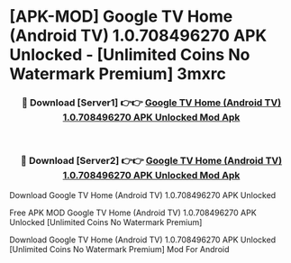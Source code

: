 # [APK-MOD] Google TV Home (Android TV) 1.0.708496270 APK Unlocked - [Unlimited Coins No Watermark Premium] 3mxrc



<div align="center">
<h3>🔴 Download [Server1] 👉👉 <a href="https://momento.my/?title=Google_TV_Home_(Android_TV)_1.0.708496270_APK_Unlocked">Google TV Home (Android TV) 1.0.708496270 APK Unlocked Mod Apk</a></h3><br>

<h3>🔴 Download [Server2] 👉👉 <a href="https://momento.my/?title=Google_TV_Home_(Android_TV)_1.0.708496270_APK_Unlocked">Google TV Home (Android TV) 1.0.708496270 APK Unlocked Mod Apk</a></h3>
</div>



Download Google TV Home (Android TV) 1.0.708496270 APK Unlocked 

Free APK MOD Google TV Home (Android TV) 1.0.708496270 APK Unlocked [Unlimited Coins No Watermark Premium]

Download Google TV Home (Android TV) 1.0.708496270 APK Unlocked [Unlimited Coins No Watermark Premium] Mod For Android
